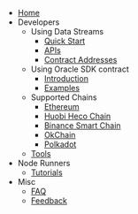 * [Home](homepage.md)
* Developers
  * Using Data Streams
    * [Quick Start](contents/streams/start.md)
    * [APIs](contents/streams/api.md)
    * [Contract Addresses](contents/streams/addresses.md)
  * Using Oracle SDK contract
    * [Introduction](contents/sdk/introduction.md)
    * [Examples](contents/sdk/examples.md)
  * Supported Chains
    * [Ethereum](contents/blockchains/ethereum.md)
    * [Huobi Heco Chain](contents/blockchains/heco.md)
    * [Binance Smart Chain](contents/blockchains/bsc.md)
    * [OkChain](contents/blockchains/ok.md)
    * [Polkadot](contents/blockchains/polkadot.md)
  * [Tools](contents/dev_tools.md)
* Node Runners
  * [Tutorials](contents/deploy.md)
* Misc
  * [FAQ](contents/faq.md)
  * [Feedback](contents/feedback.md)
